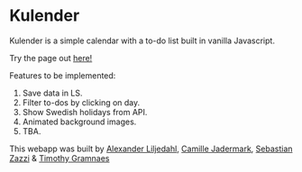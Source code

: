 # Kulender

Kulender is a simple calendar with a to-do list built in vanilla Javascript.

Try the page out [here!](https://supertramps.github.io/calendar/)

Features to be implemented:

1. Save data in LS.
2. Filter to-dos by clicking on day.
3. Show Swedish holidays from API.
4. Animated background images.
5. TBA.

This webapp was built by [Alexander Liljedahl](https://github.com/supertramps), [Camille Jadermark](https://github.com/camillejustine), [Sebastian Zazzi](https://github.com/zazzzi) & [Timothy Gramnaes](https://github.com/TimothyGramnaes)
